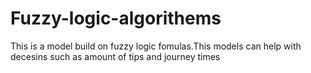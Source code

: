 # Fuzzy-logic-algorithems
This is a model build on fuzzy logic fomulas.This models can help with decesins such as amount of tips and journey times
